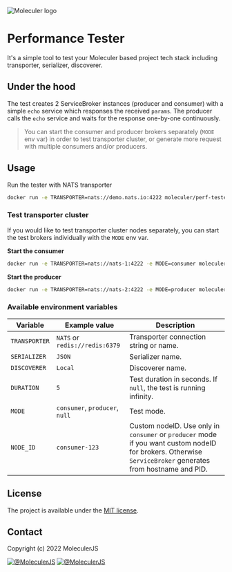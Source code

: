 ![Moleculer logo](http://moleculer.services/images/banner.png)

# Performance Tester
It's a simple tool to test your Moleculer based project tech stack including transporter, serializer, discoverer.

## Under the hood
The test creates 2 ServiceBroker instances (producer and consumer) with a simple `echo` service which responses the received `params`. The producer calls the `echo` service and waits for the response one-by-one continuously.

> You can start the consumer and producer brokers separately (`MODE` env var) in order to test transporter cluster, or generate more request with multiple consumers and/or producers.

## Usage

Run the tester with NATS transporter
```bash
docker run -e TRANSPORTER=nats://demo.nats.io:4222 moleculer/perf-tester
```

### Test transporter cluster
If you would like to test transporter cluster nodes separately, you can start the test brokers individually with the `MODE` env var.

**Start the consumer**
```bash
docker run -e TRANSPORTER=nats://nats-1:4222 -e MODE=consumer moleculer/perf-tester
```

**Start the producer**
```bash
docker run -e TRANSPORTER=nats://nats-2:4222 -e MODE=producer moleculer/perf-tester
```


### Available environment variables

| Variable | Example value | Description |
| -------- | ------------- | ----------- |
| `TRANSPORTER` | `NATS` or `redis://redis:6379` | Transporter connection string or name. |
| `SERIALIZER` | `JSON` | Serializer name. |
| `DISCOVERER` | `Local` | Discoverer name. |
| `DURATION` | `5` | Test duration in seconds. If `null`, the test is running infinity. |
| `MODE` | `consumer`, `producer`, `null` | Test mode. |
| `NODE_ID` | `consumer-123` | Custom nodeID. Use only in `consumer` or `producer` mode if you want custom nodeID for brokers. Otherwise `ServiceBroker` generates from hostname and PID. |

## License
The project is available under the [MIT license](https://tldrlegal.com/license/mit-license).

## Contact
Copyright (c) 2022 MoleculerJS

[![@MoleculerJS](https://img.shields.io/badge/github-moleculerjs-green.svg)](https://github.com/moleculerjs) [![@MoleculerJS](https://img.shields.io/badge/twitter-MoleculerJS-blue.svg)](https://twitter.com/MoleculerJS)
